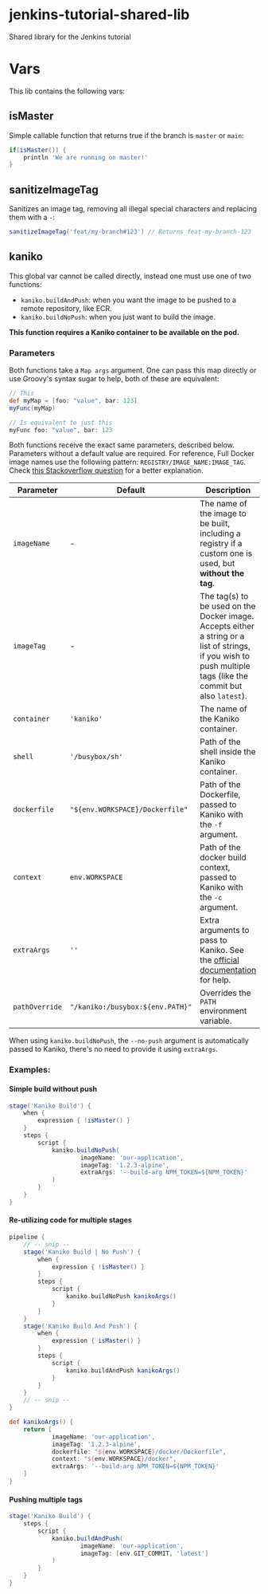 # jenkins-tutorial-shared-lib
Shared library for the Jenkins tutorial

# Vars

This lib contains the following vars:

## isMaster

Simple callable function that returns true if the branch is `master` or `main`:
```groovy
if(isMaster()) {
    println 'We are running on master!'
}
```

## sanitizeImageTag

Sanitizes an image tag, removing all illegal special characters and replacing them with a `-`:
```groovy
sanitizeImageTag('feat/my-branch#123') // Returns feat-my-branch-123
```

## kaniko

This global var cannot be called directly, instead one must use one of two functions:
* `kaniko.buildAndPush`: when you want the image to be pushed to a remote repository, like ECR.
* `kaniko.buildNoPush`: when you just want to build the image.

**This function requires a Kaniko container to be available on the pod.**

### Parameters

Both functions take a `Map args` argument. One can pass this map directly or use Groovy's syntax sugar to help, both
of these are equivalent:

```groovy
// This
def myMap = [foo: "value", bar: 123]
myFunc(myMap)

// Is equivalent to just this
myFunc foo: "value", bar: 123
```

Both functions receive the exact same parameters, described below. Parameters without a default value are required.
For reference, Full Docker image names use the following pattern: `REGISTRY/IMAGE_NAME:IMAGE_TAG`. Check [this
Stackoverflow question](https://stackoverflow.com/questions/37861791/how-are-docker-image-names-parsed) for a better
explanation.

| Parameter      | Default                          | Description                                                                                                                                                     |
|----------------|----------------------------------|-----------------------------------------------------------------------------------------------------------------------------------------------------------------|
| `imageName`    | -                                | The name of the image to be built, including a registry if a custom one is used, but **without the tag**.                                                       |
| `imageTag`     | -                                | The tag(s) to be used on the Docker image. Accepts either a string or a list of strings, if you wish to push multiple tags (like the commit but also `latest`). |
| `container`    | `'kaniko'`                       | The name of the Kaniko container.                                                                                                                               |
| `shell`        | `'/busybox/sh'`                  | Path of the shell inside the Kaniko container.                                                                                                                  |
| `dockerfile`   | `"${env.WORKSPACE}/Dockerfile"`  | Path of the Dockerfile, passed to Kaniko with the `-f` argument.                                                                                                |
| `context`      | `env.WORKSPACE`                  | Path of the docker build context, passed to Kaniko with the `-c` argument.                                                                                      |
| `extraArgs`    | `''`                             | Extra arguments to pass to Kaniko. See the [official documentation](https://github.com/GoogleContainerTools/kaniko#additional-flags) for help.                  |
| `pathOverride` | `"/kaniko:/busybox:${env.PATH}"` | Overrides the `PATH` environment variable.                                                                                                                      |

When using `kaniko.buildNoPush`, the `--no-push` argument is automatically passed to Kaniko, there's no need to provide
it using `extraArgs`.

### Examples:

#### Simple build without push
```groovy
stage('Kaniko Build') {
    when {
        expression { !isMaster() }
    }
    steps {
        script {
            kaniko.buildNoPush(
                    imageName: 'our-application',
                    imageTag: '1.2.3-alpine',
                    extraArgs: '--build-arg NPM_TOKEN=${NPM_TOKEN}'
            )
        }
    }
}
```

#### Re-utilizing code for multiple stages
```groovy
pipeline {
    // -- snip --
    stage('Kaniko Build | No Push') {
        when {
            expression { !isMaster() }
        }
        steps {
            script {
                kaniko.buildNoPush kanikoArgs()
            }
        }
    }
    stage('Kaniko Build And Push') {
        when {
            expression { isMaster() }
        }
        steps {
            script {
                kaniko.buildAndPush kanikoArgs()
            }
        }
    }
    // -- snip --
}

def kanikoArgs() {
    return [
            imageName: 'our-application',
            imageTag: '1.2.3-alpine',
            dockerfile: "${env.WORKSPACE}/docker/Dockerfile",
            context: "${env.WORKSPACE}/docker",
            extraArgs: '--build-arg NPM_TOKEN=${NPM_TOKEN}'
    ]
}
```

#### Pushing multiple tags
```groovy
stage('Kaniko Build') {
    steps {
        script {
            kaniko.buildAndPush(
                    imageName: 'our-application',
                    imageTag: [env.GIT_COMMIT, 'latest']
            )
        }
    }
}
```
